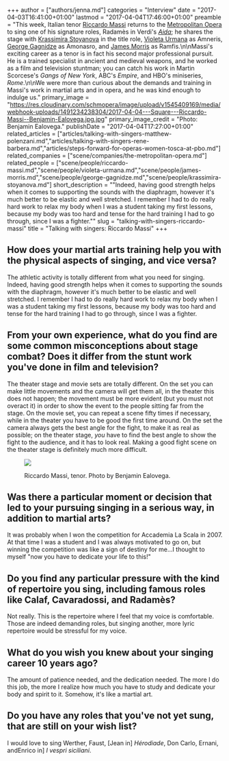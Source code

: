 +++
author = ["authors/jenna.md"]
categories = "Interview"
date = "2017-04-03T16:41:00+01:00"
lastmod = "2017-04-04T17:46:00+01:00"
preamble = "This week, Italian tenor [Riccardo Massi](/scene/people/riccardo-massi/) returns to the [Metropolitan Opera](/scene/companies/the-metropolitan-opera/) to sing one of his signature roles, Radamès in Verdi's [*Aida*](https://www.metopera.org/Season/2016-17-Season/aida-verdi-tickets/); he shares the stage with [Krassimira Stoyanova](/scene/people/krassimira-stoyanova/) in the title role, [Violeta Urmana](/scene/people/violeta-urmana/) as Amneris, [George Gagnidze](/scene/people/george-gagnidze/) as Amonasro, and [James Morris](/scene/people/james-morris/) as Ramfis.\n\nMassi's exciting career as a tenor is in fact his second major professional pursuit. He is a trained specialist in ancient and medieval weapons, and he worked as a film and television stuntman; you can catch his work in Martin Scorcese's *Gangs of New York*, ABC's *Empire*, and HBO's miniseries, *Rome*.\n\nWe were more than curious about the demands and training in Massi's work in martial arts and in opera, and he was kind enough to indulge us."
primary_image = "https://res.cloudinary.com/schmopera/image/upload/v1545409169/media/webhook-uploads/1491234238304/2017-04-04---Square---Riccardo-Massi--Benjamin-Ealovega.jpg.jpg"
primary_image_credit = "Photo: Benjamin Ealovega."
publishDate = "2017-04-04T17:27:00+01:00"
related_articles = ["articles/talking-with-singers-matthew-polenzani.md","articles/talking-with-singers-rene-barbera.md","articles/steps-forward-for-operas-women-tosca-at-pbo.md"]
related_companies = ["scene/companies/the-metropolitan-opera.md"]
related_people = ["scene/people/riccardo-massi.md","scene/people/violeta-urmana.md","scene/people/james-morris.md","scene/people/george-gagnidze.md","scene/people/krassimira-stoyanova.md"]
short_description = "&quot;Indeed, having good strength helps when it comes to supporting the sounds with the diaphragm, however it&#039;s much better to be elastic and well stretched. I remember I had to do really hard work to relax my body when I was a student taking my first lessons, because my body was too hard and tense for the hard training I had to go through, since I was a fighter.&quot;"
slug = "talking-with-singers-riccardo-massi"
title = "Talking with singers: Riccardo Massi"
+++

## How does your martial arts training help you with the physical aspects of singing, and vice versa?

The athletic activity is totally different from what you need for singing. Indeed, having good strength helps when it comes to supporting the sounds with the diaphragm, however it's much better to be elastic and well stretched. I remember I had to do really hard work to relax my body when I was a student taking my first lessons, because my body was too hard and tense for the hard training I had to go through, since I was a fighter.

## From your own experience, what do you find are some common misconceptions about stage combat? Does it differ from the stunt work you've done in film and television?

The theater stage and movie sets are totally different. On the set you can make little movements and the camera will get them all, in the theater this does not happen; the movement must be more evident (but you must not overact it) in order to show the event to the people sitting far from the stage. On the movie set, you can repeat a scene fifty times if necessary, while in the theater you have to be good the first time around. On the set the camera always gets the best angle for the fight, to make it as real as possible; on the theater stage, *you* have to find the best angle to show the fight to the audience, and it has to look real. Making a good fight scene on the theater stage is definitely much more difficult.

<figure data-type="image">

![](https://res.cloudinary.com/schmopera/image/upload/v1545409169/media/webhook-uploads/1491324401934/2017-04-04---Riccardo-Massi-Benjamin-Ealovega.jpg.jpg)
<figcaption>Riccardo Massi, tenor. Photo by Benjamin Ealovega.</figcaption>
</figure>

## Was there a particular moment or decision that led to your pursuing singing in a serious way, in addition to martial arts?

It was probably when I won the competition for Accademia La Scala in 2007. At that time I was a student and I was always motivated to go on, but winning the competition was like a sign of destiny for me…I thought to myself "now you have to dedicate your life to this!"

## Do you find any particular pressure with the kind of repertoire you sing, including famous roles like Calaf, Cavaradossi, and Radamès?

Not really. This is the repertoire where I feel that my voice is comfortable. Those are indeed demanding roles, but singing another, more lyric repertoire would be stressful for my voice.

## What do you wish you knew about your singing career 10 years ago?

The amount of patience needed, and the dedication needed. The more I do this job, the more I realize how much you have to study and dedicate your body and spirit to it. Somehow, it's like a martial art.

## Do you have any roles that you've not yet sung, that are still on your wish list?

I would love to sing Werther, Faust, [Jean in] *Hérodiade*, Don Carlo, Ernani, andEnrico in] *I vespri siciliani*.
